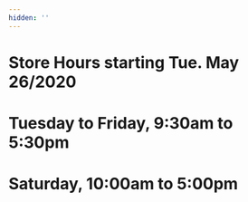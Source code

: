 ```yaml
---
hidden: ''
---
```

# Store Hours starting Tue. May 26/2020

# Tuesday to Friday, 9:30am to 5:30pm

# Saturday, 10:00am to 5:00pm

